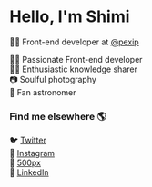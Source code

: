 # Hello, I'm Shimi

👨‍💻 Front-end developer at [@pexip](https://gitlab.com/pexip)

👨‍💻 Passionate Front-end developer<br>
👨‍🏫 Enthusiastic knowledge sharer<br>
📷 Soulful photography<br>
🔭 Fan astronomer<br>


### Find me elsewhere 🌎

🐦 [Twitter](https://twitter.com/shimizacken) <br>
🤳 [Instagram](https://instagram.com/shimizacken) <br>
📸 [500px](https://500px.com/shimizacken)<br>
💼 [LinkedIn](https://www.linkedin.com/in/shimizacken) <br>
